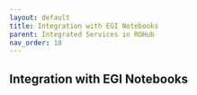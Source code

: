 ```yaml
---
layout: default
title: Integration with EGI Notebooks
parent: Integrated Services in ROHub
nav_order: 10
---
```


## Integration with EGI Notebooks